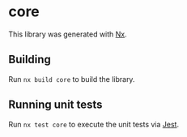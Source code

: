 # core

This library was generated with [Nx](https://nx.dev).

## Building

Run `nx build core` to build the library.

## Running unit tests

Run `nx test core` to execute the unit tests via [Jest](https://jestjs.io).
